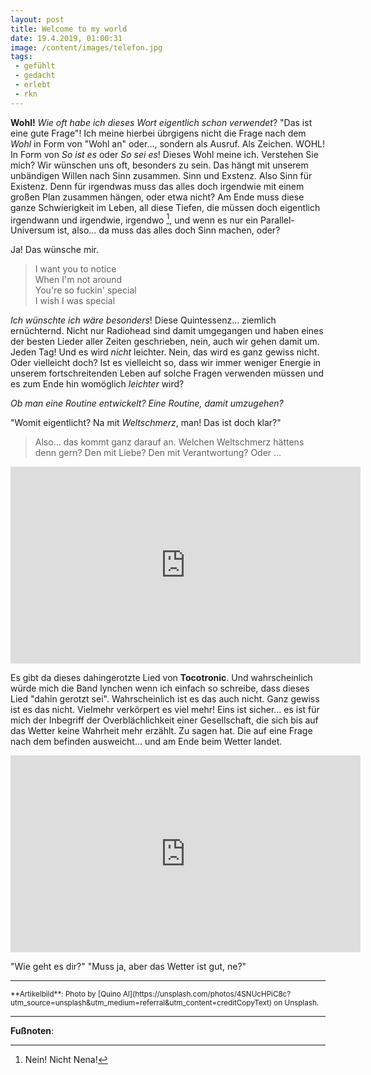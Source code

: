 ```yaml
---
layout: post
title: Welcome to my world
date: 19.4.2019, 01:00:31
image: /content/images/telefon.jpg
tags:
 - gefühlt
 - gedacht
 - erlebt
 - rkn
---
```


**Wohl!** *Wie oft habe ich dieses Wort eigentlich schon verwendet*? "Das ist eine gute Frage"! Ich meine hierbei übrgigens nicht die Frage nach dem *Wohl* in Form von "Wohl an" oder…, sondern als Ausruf. Als Zeichen. WOHL! In Form von *So ist es* oder *So sei es*! Dieses Wohl meine ich. Verstehen Sie mich?
Wir wünschen uns oft, besonders zu sein. Das hängt mit unserem unbändigen Willen nach Sinn zusammen. Sinn und Exstenz. Also Sinn für Existenz. Denn für irgendwas muss das alles doch irgendwie mit einem großen Plan zusammen hängen, oder etwa nicht? Am Ende muss diese ganze Schwierigkeit im Leben, all diese Tiefen, die müssen doch eigentlich irgendwann und irgendwie, irgendwo [^1], und wenn es nur ein Parallel-Universum ist, also… da muss das alles doch Sinn machen, oder?

Ja! Das wünsche mir.

> I want you to notice <br />
> When I'm not around <br />
> You're so fuckin' special <br />
> I wish I was special <br />

*Ich wünschte ich wäre besonders*! Diese Quintessenz… ziemlich ernüchternd. Nicht nur Radiohead sind damit umgegangen und haben eines der besten Lieder aller Zeiten geschrieben, nein, auch wir gehen damit um. Jeden Tag! Und es wird *nicht* leichter. Nein, das wird es ganz gewiss nicht. Oder vielleicht doch? Ist es vielleicht so, dass wir immer weniger Energie in unserem fortschreitenden Leben auf solche Fragen verwenden müssen und es zum Ende hin womöglich *leichter* wird?

*Ob man eine Routine entwickelt? Eine Routine, damit umzugehen?*

"Womit eigentlicht? Na mit *Weltschmerz*, man! Das ist doch klar?"

> Also… das kommt ganz darauf an. Welchen Weltschmerz hättens denn gern? Den mit Liebe? Den mit Verantwortung? Oder …

<div align="center">
  <iframe width="560" height="315" src="https://www.youtube.com/embed/lZiNtbgm9oM" frameborder="0" allow="accelerometer; autoplay; encrypted-media; gyroscope; picture-in-picture" allowfullscreen></iframe>
</div>

Es gibt da dieses dahingerotzte Lied von **Tocotronic**. Und wahrscheinlich würde mich die Band lynchen wenn ich einfach so schreibe, dass dieses Lied "dahin gerotzt sei". Wahrscheinlich ist es das auch nicht. Ganz gewiss ist es das nicht. Vielmehr verkörpert es viel mehr!
Eins ist sicher… es ist für mich der Inbegriff der Overblächlichkeit einer Gesellschaft, die sich bis auf das Wetter keine Wahrheit mehr erzählt. Zu sagen hat. Die auf eine Frage nach dem befinden ausweicht… und am Ende beim Wetter landet.

<div align="center">
  <iframe width="560" height="315" src="https://www.youtube.com/embed/_xuQF5eNLCM" frameborder="0" allow="accelerometer; autoplay; encrypted-media; gyroscope; picture-in-picture" allowfullscreen></iframe>
</div>

"Wie geht es dir?" "Muss ja, aber das Wetter ist gut, ne?"

---

<small>
**Artikelbild**: Photo by [Quino Al](https://unsplash.com/photos/4SNUcHPiC8c?utm_source=unsplash&utm_medium=referral&utm_content=creditCopyText) on Unsplash.
</small>

---

**Fußnoten**:

[^1]: Nein! Nicht Nena!
